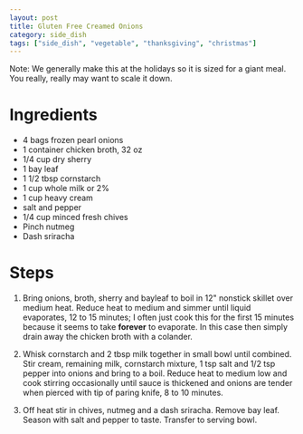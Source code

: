```yaml
---
layout: post
title: Gluten Free Creamed Onions
category: side_dish
tags: ["side_dish", "vegetable", "thanksgiving", "christmas"]
---
```

Note: We generally make this at the holidays so it is sized for a giant meal.  You really, really may want to scale it down.

# Ingredients

* 4 bags frozen pearl onions
* 1 container chicken broth, 32 oz
* 1/4 cup dry sherry
* 1 bay leaf
* 1 1/2 tbsp cornstarch
* 1 cup whole milk or 2%
* 1 cup heavy cream
* salt and pepper
* 1/4 cup minced fresh chives
* Pinch nutmeg
* Dash sriracha

# Steps

1.  Bring onions, broth, sherry and bayleaf to boil in 12" nonstick skillet over medium heat.  Reduce heat to medium and simmer until liquid evaporates, 12 to 15 minutes; I often just cook this for the first 15 minutes because it seems to take **forever** to evaporate.  In this case then simply drain away the chicken broth with a colander.

2.  Whisk cornstarch and 2 tbsp milk together in small bowl until combined.  Stir cream, remaining milk, cornstarch mixture, 1 tsp salt and 1/2 tsp pepper into onions and bring to a boil.  Reduce heat to medium low and cook stirring occasionally until sauce is thickened and onions are tender when pierced with tip of paring knife, 8 to 10 minutes.

3.  Off heat stir in chives, nutmeg and a dash sriracha.  Remove bay leaf.  Season with salt and pepper to taste. Transfer to serving bowl.
